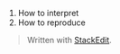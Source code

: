 
1. How to interpret 
2. How to reproduce

> Written with [StackEdit](http://benweet.github.io/stackedit/).